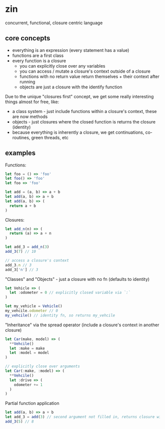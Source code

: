 # zin
concurrent, functional, closure centric language

## core concepts
- everything is an expression (every statement has a value)
- functions are a first class
- every function is a closure
  - you can explicitly close over any variables
  - you can access / mutate a closure's context outside of a closure
  - functions with no return value return themselves + their context after running
  - objects are just a closure with the identify function

Due to the unique "closures first" concept, we get some really interesting things almost for free, like:
  - a class system - just include functions within a closure's context, these are now methods
  - objects - just closures where the closed function is returns the closure (identity)
  - because everything is inherently a closure, we get continuations, co-routines, green threads, etc

## examples
Functions:
```javascript
let foo = () => 'foo'
let foo() => 'foo'
let foo => 'foo'
```

```javascript
let add = (a, b) => a + b
let add(a, b) => a + b
let add(a, b) => (
  return a + b
)
```

Closures:
```javascript
let add_n(n) => (
  return (a) => a + n
)

let add_3 = add_n(3)
add_3(7) // 10

// access a closure's context
add_3.n // 3
add_3['n'] // 3
```

"Classes" and "Objects" - just a closure with no fn (defaults to identity)
```javascript
let Vehicle => (
  let :odometer = 0 // explicitly closed variable via `:`
)

let my_vehicle = Vehicle()
my_vehcile.odometer // 0
my_vehcile() // identity fn, so returns my_vehcile
```

"Inheritance" via the spread operator (include a closure's context in another closure)
```javascript
let Car(make, model) => (
  **Vehcile()
  let :make = make
  let :model = model
)

// explicitly close over arguments
let Car(:make, :model) => (
  **Vehcile()
  let :drive => (
    odometer += 1
  )
)
```

Partial function application
```javascript
let add(a, b) => a + b
let add_3 = add(3) // second argument not filled in, returns closure with `a` bound to 3
add_3(5) // 8
```
